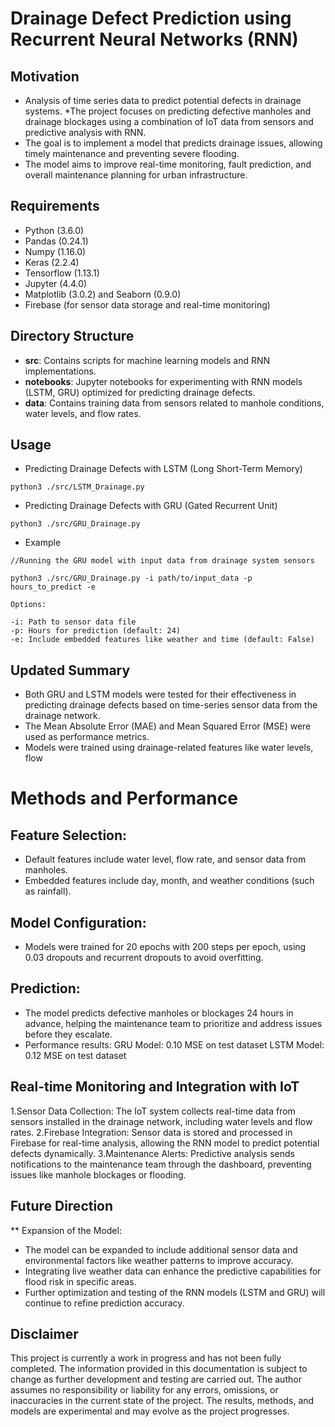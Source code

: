 # Drainage Defect Prediction using Recurrent Neural Networks (RNN)

## **Motivation**
* Analysis of time series data to predict potential defects in drainage systems.
*The project focuses on predicting defective manholes and drainage blockages using a combination of IoT data from sensors and predictive analysis with RNN.
* The goal is to implement a model that predicts drainage issues, allowing timely maintenance and preventing severe flooding.
* The model aims to improve real-time monitoring, fault prediction, and overall maintenance planning for urban infrastructure.
  
## **Requirements** 
* Python (3.6.0)
* Pandas (0.24.1)
* Numpy (1.16.0)
* Keras (2.2.4) 
* Tensorflow (1.13.1)
* Jupyter (4.4.0)
* Matplotlib (3.0.2) and Seaborn (0.9.0)
* Firebase (for sensor data storage and real-time monitoring)

## **Directory Structure**
- __src__:  Contains scripts for machine learning models and RNN implementations.
- __notebooks__: Jupyter notebooks for experimenting with RNN models (LSTM, GRU) optimized for predicting drainage defects.
- __data__:  Contains training data from sensors related to manhole conditions, water levels, and flow rates.

## **Usage** 

* Predicting Drainage Defects with LSTM (Long Short-Term Memory)
```
python3 ./src/LSTM_Drainage.py 
```

* Predicting Drainage Defects with GRU (Gated Recurrent Unit)
```
python3 ./src/GRU_Drainage.py
```

* Example
```
//Running the GRU model with input data from drainage system sensors

python3 ./src/GRU_Drainage.py -i path/to/input_data -p hours_to_predict -e

Options:

-i: Path to sensor data file
-p: Hours for prediction (default: 24)
-e: Include embedded features like weather and time (default: False)

```

## **Updated Summary**

* Both GRU and LSTM models were tested for their effectiveness in predicting drainage defects based on time-series sensor data from the drainage network.
* The Mean Absolute Error (MAE) and Mean Squared Error (MSE) were used as performance metrics.
* Models were trained using drainage-related features like water levels, flow 

# **Methods and Performance**
## Feature Selection:
* Default features include water level, flow rate, and sensor data from manholes.
* Embedded features include day, month, and weather conditions (such as rainfall).
## Model Configuration:
* Models were trained for 20 epochs with 200 steps per epoch, using 0.03 dropouts and recurrent dropouts to avoid overfitting.
## Prediction:
* The model predicts defective manholes or blockages 24 hours in advance, helping the maintenance team to prioritize and address issues before they escalate.
* Performance results:
GRU Model: 0.10 MSE on test dataset
LSTM Model: 0.12 MSE on test dataset



## **Real-time Monitoring and Integration with IoT**
 1.Sensor Data Collection: The IoT system collects real-time data from sensors installed in the drainage network, including water levels and flow rates.
 2.Firebase Integration: Sensor data is stored and processed in Firebase for real-time analysis, allowing the RNN model to predict potential defects dynamically.
 3.Maintenance Alerts: Predictive analysis sends notifications to the maintenance team through the dashboard, preventing issues like manhole blockages or flooding.
 
## **Future Direction**
 ** Expansion of the Model:
- The model can be expanded to include additional sensor data and environmental factors like weather patterns to improve accuracy.
- Integrating live weather data can enhance the predictive capabilities for flood risk in specific areas.
- Further optimization and testing of the RNN models (LSTM and GRU) will continue to refine prediction accuracy.
  
## Disclaimer
This project is currently a work in progress and has not been fully completed. The information provided in this documentation is subject to change as further development and testing are carried out. The author assumes no responsibility or liability for any errors, omissions, or inaccuracies in the current state of the project. The results, methods, and models are experimental and may evolve as the project progresses.
